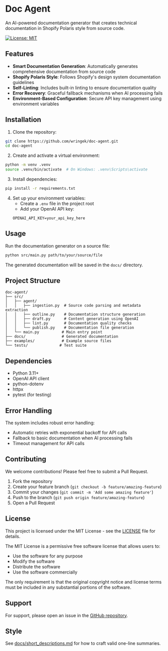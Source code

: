 # Doc Agent

An AI-powered documentation generator that creates technical documentation in Shopify Polaris style from source code.

[![License: MIT](https://img.shields.io/badge/License-MIT-yellow.svg)](https://opensource.org/licenses/MIT)

## Features

- **Smart Documentation Generation**: Automatically generates comprehensive documentation from source code
- **Shopify Polaris Style**: Follows Shopify's design system documentation guidelines
- **Self-Linting**: Includes built-in linting to ensure documentation quality
- **Error Recovery**: Graceful fallback mechanisms when AI processing fails
- **Environment-Based Configuration**: Secure API key management using environment variables

## Installation

1. Clone the repository:
```bash
git clone https://github.com/wringek/doc-agent.git
cd doc-agent
```

2. Create and activate a virtual environment:
```bash
python -m venv .venv
source .venv/bin/activate  # On Windows: .venv\Scripts\activate
```

3. Install dependencies:
```bash
pip install -r requirements.txt
```

4. Set up your environment variables:
   - Create a `.env` file in the project root
   - Add your OpenAI API key:
   ```
   OPENAI_API_KEY=your_api_key_here
   ```

## Usage

Run the documentation generator on a source file:

```bash
python src/main.py path/to/your/source/file
```

The generated documentation will be saved in the `docs/` directory.

## Project Structure

```
doc-agent/
├── src/
│   ├── agent/
│   │   ├── ingestion.py  # Source code parsing and metadata extraction
│   │   ├── outline.py    # Documentation structure generation
│   │   ├── draft.py      # Content generation using OpenAI
│   │   ├── lint.py       # Documentation quality checks
│   │   └── publish.py    # Documentation file generation
│   └── main.py          # Main entry point
├── docs/                # Generated documentation
├── examples/            # Example source files
└── tests/              # Test suite
```

## Dependencies

- Python 3.11+
- OpenAI API client
- python-dotenv
- httpx
- pytest (for testing)

## Error Handling

The system includes robust error handling:
- Automatic retries with exponential backoff for API calls
- Fallback to basic documentation when AI processing fails
- Timeout management for API calls

## Contributing

We welcome contributions! Please feel free to submit a Pull Request.

1. Fork the repository
2. Create your feature branch (`git checkout -b feature/amazing-feature`)
3. Commit your changes (`git commit -m 'Add some amazing feature'`)
4. Push to the branch (`git push origin feature/amazing-feature`)
5. Open a Pull Request

## License

This project is licensed under the MIT License - see the [LICENSE](LICENSE) file for details.

The MIT License is a permissive free software license that allows users to:
- Use the software for any purpose
- Modify the software
- Distribute the software
- Use the software commercially

The only requirement is that the original copyright notice and license terms must be included in any substantial portions of the software.

## Support

For support, please open an issue in the [GitHub repository](https://github.com/wringek/doc-agent/issues).

## Style
See [docs/short_descriptions.md](./docs/short_descriptions.md) for how to craft valid one-line summaries.
